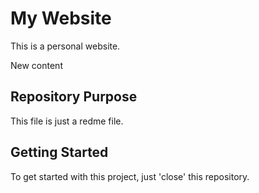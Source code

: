 # My Website

This is a personal website.

New content

## Repository Purpose

This file is just a redme file.

## Getting Started

To get started with this project, just 'close' this repository.
